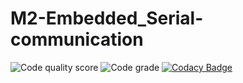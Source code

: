 # M2-Embedded_Serial-communication
![Code quality score](https://api.codiga.io/project/30261/score/svg)
![Code grade](https://api.codiga.io/project/30261/status/svg)
[![Codacy Badge](https://app.codacy.com/project/badge/Grade/87fb60f4f8ae4cda8ea183969c21ce5e)](https://www.codacy.com/gh/muthamizh0809/M2-Embedded_Snake/dashboard?utm_source=github.com&amp;utm_medium=referral&amp;utm_content=Madhumithashanmugam/M2-Embedded_Snake&amp;utm_campaign=Badge_Grade)
